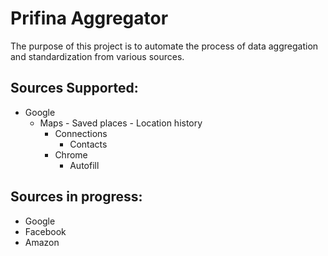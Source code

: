 # Prifina Aggregator

The purpose of this project is to automate the process of data aggregation and standardization from various sources.

## Sources Supported:
- Google
    - Maps
		  - Saved places
			- Location history
		- Connections
		  - Contacts
		- Chrome
		  - Autofill
			

## Sources in progress:
- Google
- Facebook
- Amazon

